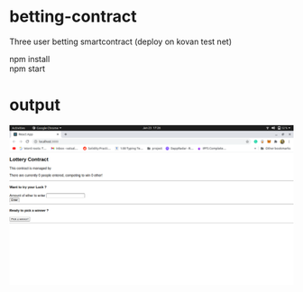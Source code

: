 # betting-contract
Three user betting smartcontract (deploy on kovan test net)

npm install</br>
npm start

# output 
![Screenshot](op.png)
